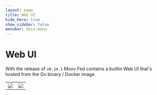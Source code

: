 ```yaml
---
layout: page
title: Web UI
hide_hero: true
show_sidebar: false
menubar: docs-menu
---
```


# Web UI

With the release of `v0.14.1` Moov Fed contains a builtin Web UI that's hosted from the Go binary / Docker image.

<table>
<tr style="align:center;">
<td><img src="../images/ach-search.png" /></td>
<td><img src="../images/wire-search.png" /></td>
</tr>
</table>
